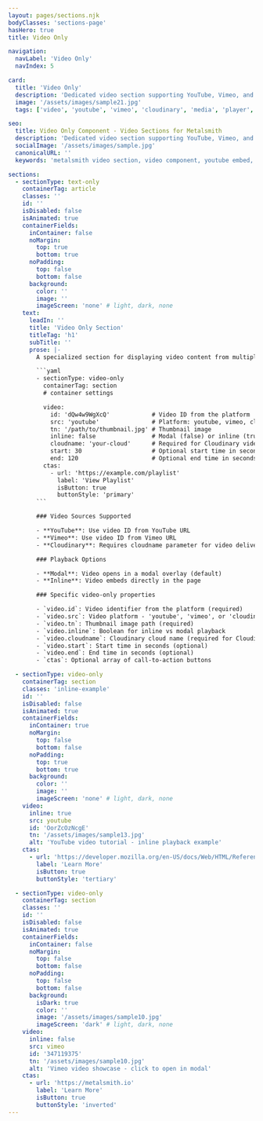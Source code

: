 ```yaml
---
layout: pages/sections.njk
bodyClasses: 'sections-page'
hasHero: true
title: Video Only

navigation:
  navLabel: 'Video Only'
  navIndex: 5

card:
  title: 'Video Only'
  description: 'Dedicated video section supporting YouTube, Vimeo, and Cloudinary with modal and inline playback options.'
  image: '/assets/images/sample21.jpg'
  tags: ['video', 'youtube', 'vimeo', 'cloudinary', 'media', 'player', 'modal']

seo:
  title: Video Only Component - Video Sections for Metalsmith
  description: 'Dedicated video section supporting YouTube, Vimeo, and Cloudinary with modal and inline playback options. Perfect for video content, tutorials, and media-rich Metalsmith static sites.'
  socialImage: '/assets/images/sample.jpg'
  canonicalURL: ''
  keywords: 'metalsmith video section, video component, youtube embed, vimeo player, video-only layout, media section, video content'

sections:
  - sectionType: text-only
    containerTag: article
    classes: ''
    id: ''
    isDisabled: false
    isAnimated: true
    containerFields:
      inContainer: false
      noMargin:
        top: true
        bottom: true
      noPadding:
        top: false
        bottom: false
      background:
        color: ''
        image: ''
        imageScreen: 'none' # light, dark, none
    text:
      leadIn: ''
      title: 'Video Only Section'
      titleTag: 'h1'
      subTitle: ''
      prose: |-
        A specialized section for displaying video content from multiple sources including YouTube, Vimeo, and Cloudinary. Supports both modal and inline video playback options.

        ```yaml
        - sectionType: video-only
          containerTag: section
          # container settings

          video:
            id: 'dQw4w9WgXcQ'            # Video ID from the platform
            src: 'youtube'               # Platform: youtube, vimeo, cloudinary
            tn: '/path/to/thumbnail.jpg' # Thumbnail image
            inline: false                # Modal (false) or inline (true) playback
            cloudname: 'your-cloud'      # Required for Cloudinary videos
            start: 30                    # Optional start time in seconds
            end: 120                     # Optional end time in seconds
          ctas:
            - url: 'https://example.com/playlist'
              label: 'View Playlist'
              isButton: true
              buttonStyle: 'primary'
        ```

        ### Video Sources Supported

        - **YouTube**: Use video ID from YouTube URL
        - **Vimeo**: Use video ID from Vimeo URL  
        - **Cloudinary**: Requires cloudname parameter for video delivery

        ### Playback Options

        - **Modal**: Video opens in a modal overlay (default)
        - **Inline**: Video embeds directly in the page

        ### Specific video-only properties

        - `video.id`: Video identifier from the platform (required)
        - `video.src`: Video platform - 'youtube', 'vimeo', or 'cloudinary' (required)
        - `video.tn`: Thumbnail image path (required)
        - `video.inline`: Boolean for inline vs modal playback
        - `video.cloudname`: Cloudinary cloud name (required for Cloudinary)
        - `video.start`: Start time in seconds (optional)
        - `video.end`: End time in seconds (optional)
        - `ctas`: Optional array of call-to-action buttons

  - sectionType: video-only
    containerTag: section
    classes: 'inline-example'
    id: ''
    isDisabled: false
    isAnimated: true
    containerFields:
      inContainer: true
      noMargin:
        top: false
        bottom: false
      noPadding:
        top: true
        bottom: true
      background:
        color: ''
        image: ''
        imageScreen: 'none' # light, dark, none
    video:
      inline: true
      src: youtube
      id: 'OorZcOzNcgE'
      tn: '/assets/images/sample13.jpg'
      alt: 'YouTube video tutorial - inline playback example'
    ctas:
      - url: 'https://developer.mozilla.org/en-US/docs/Web/HTML/Reference/Elements/video'
        label: 'Learn More'
        isButton: true
        buttonStyle: 'tertiary'

  - sectionType: video-only
    containerTag: section
    classes: ''
    id: ''
    isDisabled: false
    isAnimated: true
    containerFields:
      inContainer: false
      noMargin:
        top: false
        bottom: false
      noPadding:
        top: false
        bottom: false
      background:
        isDark: true
        color: ''
        image: '/assets/images/sample10.jpg'
        imageScreen: 'dark' # light, dark, none
    video:
      inline: false
      src: vimeo
      id: '347119375'
      tn: '/assets/images/sample10.jpg'
      alt: 'Vimeo video showcase - click to open in modal'
    ctas:
      - url: 'https://metalsmith.io'
        label: 'Learn More'
        isButton: true
        buttonStyle: 'inverted'
---
```

